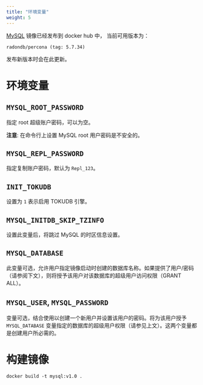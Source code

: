```yaml
---
title: "环境变量"
weight: 5
---
```


[MySQL](https://hub.docker.com/repository/docker/radondb/percona) 镜像已经发布到 docker hub 中， 当前可用版本为：

    radondb/percona (tag: 5.7.34)

发布新版本时会在此更新。

# 环境变量

## `MYSQL_ROOT_PASSWORD`

指定 root 超级账户密码，可以为空。

**注意**: 在命令行上设置 MySQL root 用户密码是不安全的。

## `MYSQL_REPL_PASSWORD`

指定复制账户密码，默认为 `Repl_123`。

## `INIT_TOKUDB`

设置为 `1` 表示启用 TOKUDB 引擎。

## `MYSQL_INITDB_SKIP_TZINFO`

设置此变量后，将跳过 MySQL 的时区信息设置。

## `MYSQL_DATABASE`

此变量可选，允许用户指定镜像启动时创建的数据库名称。如果提供了用户/密码（请参阅下文），则将授予该用户对该数据库的超级用户访问权限（GRANT ALL）。

## `MYSQL_USER`, `MYSQL_PASSWORD`

变量可选，结合使用以创建一个新用户并设置该用户的密码。将为该用户授予 `MYSQL_DATABASE` 变量指定的数据库的超级用户权限（请参见上文）。这两个变量都是创建用户所必需的。

# 构建镜像

    docker build -t mysql:v1.0 .
